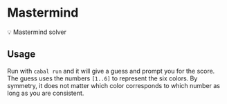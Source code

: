# Mastermind
💡 Mastermind solver

## Usage
Run with `cabal run` and it will give a guess and prompt you for the score. The guess uses the numbers `[1..6]` to represent the six colors. By symmetry, it does not matter which color corresponds to which number as long as you are consistent.
